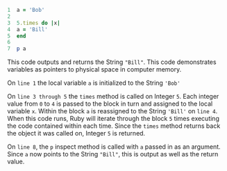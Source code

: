 ```ruby
1  a = 'Bob'
2  
3  5.times do |x|
4  a = 'Bill'
5  end
6  
7  p a
```

This code outputs and returns the String `"Bill"`. This code demonstrates variables as pointers to physical space in computer memory.

On `line 1` the local variable `a` is initialized to the String `'Bob'`

On `line 3 through 5` the `times` method is called on Integer `5`.  Each integer value from `0` to `4` is passed to the block in turn and assigned to the local variable `x`. Within the block `a` is reassigned to the String `'Bill'` on `line 4`.  When this code runs, Ruby will iterate through the block `5` times executing the code contained within each time.  Since the `times` method returns back the object it was called on, Integer `5` is returned.

On `line 8`, the `p` inspect method is called with `a` passed in as an argument.  Since `a` now points to the String `"Bill"`, this is output as well as the return value.

